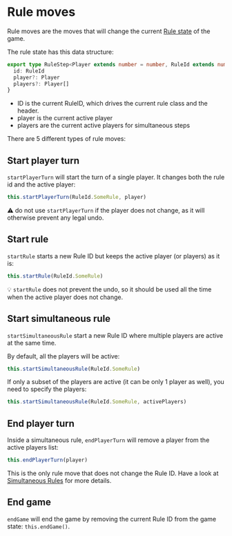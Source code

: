 # Rule moves

Rule moves are the moves that will change the current [Rule state](step-by-step-example/identify-the-rules) of the game.

The rule state has this data structure:
```typescript
export type RuleStep<Player extends number = number, RuleId extends number = number> = {
  id: RuleId
  player?: Player
  players?: Player[]
}
```

- ID is the current RuleID, which drives the current rule class and the header.
- player is the current active player
- players are the current active players for simultaneous steps

There are 5 different types of rule moves:

## Start player turn

`startPlayerTurn` will start the turn of a single player. It changes both the rule id and the active player:

```typescript jsx
this.startPlayerTurn(RuleId.SomeRule, player)
```

:warning: do not use `startPlayerTurn` if the player does not change, as it will otherwise prevent any legal undo. 

## Start rule

`startRule` starts a new Rule ID but keeps the active player (or players) as it is:

```typescript
this.startRule(RuleId.SomeRule)
```

:bulb: `startRule` does not prevent the undo, so it should be used all the time when the active player does not change.

## Start simultaneous rule

`startSimultaneousRule` start a new Rule ID where multiple players are active at the same time.

By default, all the players will be active:

```typescript
this.startSimultaneousRule(RuleId.SomeRule)
```

If only a subset of the players are active (it can be only 1 player as well), you need to specify the players:

```typescript
this.startSimultaneousRule(RuleId.SomeRule, activePlayers)
```

## End player turn

Inside a simultaneous rule, `endPlayerTurn` will remove a player from the active players list:

```typescript
this.endPlayerTurn(player)
```

This is the only rule move that does not change the Rule ID. Have a look at [Simultaneous Rules](step-by-step-example/simultaneous-rules.md) for more details.

## End game

`endGame` will end the game by removing the current Rule ID from the game state: `this.endGame()`.